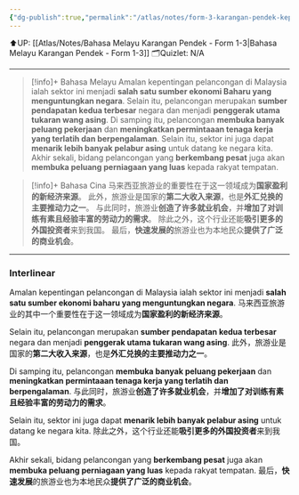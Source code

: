 ```yaml
---
{"dg-publish":true,"permalink":"/atlas/notes/form-3-karangan-pendek-kepentingan-bidang-pelancongan/","noteIcon":""}
---
```


⬆️UP: [[Atlas/Notes/Bahasa Melayu Karangan Pendek - Form 1-3\|Bahasa Melayu Karangan Pendek - Form 1-3]]
🗂️Quizlet: N/A

---

> [!info]+ Bahasa Melayu
> Amalan kepentingan pelancongan di Malaysia ialah sektor ini menjadi **salah satu sumber ekonomi Baharu yang menguntungkan negara**. 
> Selain itu, pelancongan merupakan **sumber pendapatan kedua terbesar** negara dan menjadi **penggerak utama tukaran wang asing**. 
> Di samping itu, pelancongan **membuka banyak peluang pekerjaan** dan **meningkatkan permintaaan tenaga kerja yang terlatih dan berpengalaman**. 
> Selain itu, sektor ini juga dapat **menarik lebih banyak pelabur asing** untuk datang ke negara kita. 
> Akhir sekali, bidang pelancongan yang **berkembang pesat** juga akan **membuka peluang perniagaan yang luas** kepada rakyat tempatan.

> [!info]+ Bahasa Cina
> 马来西亚旅游业的重要性在于这一领域成为**国家盈利的新经济来源**。
> 此外，旅游业是国家的**第二大收入来源**，也是**外汇兑换的主要推动力之一**。
> 与此同时，旅游业**创造了许多就业机会**，并**增加了对训练有素且经验丰富的劳动力的需求**。
> 除此之外，这个行业还能**吸引更多的外国投资者**来到我国。
> 最后，**快速发展的**旅游业也为本地民众**提供了广泛的商业机会**。


---

### Interlinear

Amalan kepentingan pelancongan di Malaysia ialah sektor ini menjadi **salah satu sumber ekonomi baharu yang menguntungkan negara**. 
马来西亚旅游业的其中一个重要性在于这一领域成为**国家盈利的新经济来源**。

Selain itu, pelancongan merupakan **sumber pendapatan kedua terbesar** negara dan menjadi **penggerak utama tukaran wang asing**. 
此外，旅游业是国家的**第二大收入来源**，也是**外汇兑换的主要推动力之一**。

Di samping itu, pelancongan **membuka banyak peluang pekerjaan** dan **meningkatkan permintaaan tenaga kerja yang terlatih dan berpengalaman**. 
与此同时，旅游业**创造了许多就业机会**，并**增加了对训练有素且经验丰富的劳动力的需求**。

Selain itu, sektor ini juga dapat **menarik lebih banyak pelabur asing** untuk datang ke negara kita. 
除此之外，这个行业还能**吸引更多的外国投资者**来到我国。

Akhir sekali, bidang pelancongan yang **berkembang pesat** juga akan **membuka peluang perniagaan yang luas** kepada rakyat tempatan.
最后，**快速发展**的旅游业也为本地民众**提供了广泛的商业机会**。
